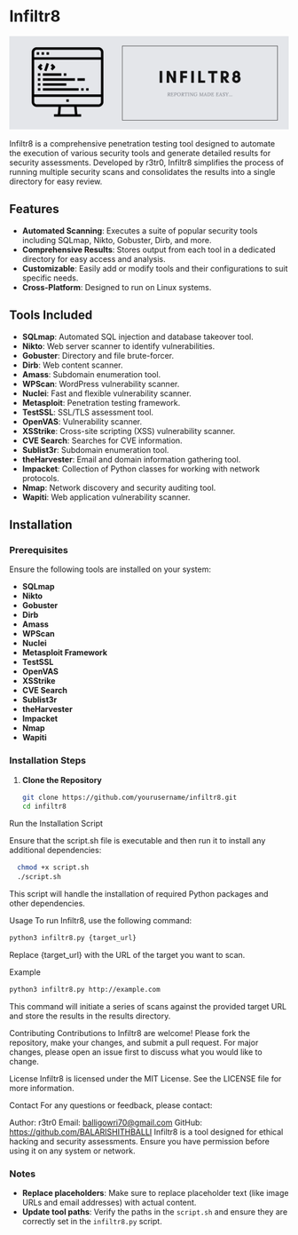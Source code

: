 # Infiltr8

![Infiltr8 Banner](Banner.png) <!-- Replace with actual banner image URL -->

Infiltr8 is a comprehensive penetration testing tool designed to automate the execution of various security tools and generate detailed results for security assessments. Developed by r3tr0, Infiltr8 simplifies the process of running multiple security scans and consolidates the results into a single directory for easy review.

## Features

- **Automated Scanning**: Executes a suite of popular security tools including SQLmap, Nikto, Gobuster, Dirb, and more.
- **Comprehensive Results**: Stores output from each tool in a dedicated directory for easy access and analysis.
- **Customizable**: Easily add or modify tools and their configurations to suit specific needs.
- **Cross-Platform**: Designed to run on Linux systems.

## Tools Included

- **SQLmap**: Automated SQL injection and database takeover tool.
- **Nikto**: Web server scanner to identify vulnerabilities.
- **Gobuster**: Directory and file brute-forcer.
- **Dirb**: Web content scanner.
- **Amass**: Subdomain enumeration tool.
- **WPScan**: WordPress vulnerability scanner.
- **Nuclei**: Fast and flexible vulnerability scanner.
- **Metasploit**: Penetration testing framework.
- **TestSSL**: SSL/TLS assessment tool.
- **OpenVAS**: Vulnerability scanner.
- **XSStrike**: Cross-site scripting (XSS) vulnerability scanner.
- **CVE Search**: Searches for CVE information.
- **Sublist3r**: Subdomain enumeration tool.
- **theHarvester**: Email and domain information gathering tool.
- **Impacket**: Collection of Python classes for working with network protocols.
- **Nmap**: Network discovery and security auditing tool.
- **Wapiti**: Web application vulnerability scanner.

## Installation

### Prerequisites

Ensure the following tools are installed on your system:

- **SQLmap**
- **Nikto**
- **Gobuster**
- **Dirb**
- **Amass**
- **WPScan**
- **Nuclei**
- **Metasploit Framework**
- **TestSSL**
- **OpenVAS**
- **XSStrike**
- **CVE Search**
- **Sublist3r**
- **theHarvester**
- **Impacket**
- **Nmap**
- **Wapiti**

### Installation Steps

1. **Clone the Repository**

   ```bash
   git clone https://github.com/yourusername/infiltr8.git
   cd infiltr8
Run the Installation Script

Ensure that the script.sh file is executable and then run it to install any additional dependencies:

```bash
  chmod +x script.sh
  ./script.sh
```
This script will handle the installation of required Python packages and other dependencies.

Usage
To run Infiltr8, use the following command:

```bash
python3 infiltr8.py {target_url}
```
Replace {target_url} with the URL of the target you want to scan.

Example
```bash
python3 infiltr8.py http://example.com
```
This command will initiate a series of scans against the provided target URL and store the results in the results directory.

Contributing
Contributions to Infiltr8 are welcome! Please fork the repository, make your changes, and submit a pull request. For major changes, please open an issue first to discuss what you would like to change.

License
Infiltr8 is licensed under the MIT License. See the LICENSE file for more information.

Contact
For any questions or feedback, please contact:

Author: r3tr0
Email: balligowri70@gmail.com
GitHub: https://github.com/BALARISHITHBALLI
Infiltr8 is a tool designed for ethical hacking and security assessments. Ensure you have permission before using it on any system or network.

### Notes
- **Replace placeholders**: Make sure to replace placeholder text (like image URLs and email addresses) with actual content.
- **Update tool paths**: Verify the paths in the `script.sh` and ensure they are correctly set in the `infiltr8.py` script.
